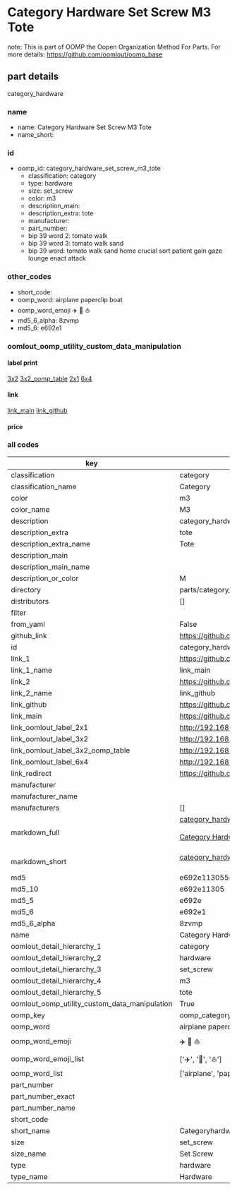 # Category Hardware Set Screw M3 Tote  

note: This is part of OOMP the Oopen Organization Method For Parts. For more details: https://github.com/oomlout/oomp_base

##  part details
  



category_hardware



### name
* name: Category Hardware Set Screw M3 Tote
* name_short: 
### id
* oomp_id: category_hardware_set_screw_m3_tote
  * classification: category
  * type: hardware
  * size: set_screw
  * color: m3
  * description_main: 
  * description_extra: tote
  * manufacturer: 
  * part_number: 
  * bip 39 word 2: tomato walk
  * bip 39 word 3: tomato walk sand
  * bip 39 word: tomato walk sand home crucial sort patient gain gaze lounge enact attack

### other_codes
* short_code: 
* oomp_word: airplane paperclip boat
* oomp_word_emoji :airplane: :paperclip: :boat:
* md5_6_alpha: 8zvmp
* md5_6: e692e1






### oomlout_oomp_utility_custom_data_manipulation
#### label print
[3x2](http://192.168.1.245:1112/?label=oomp%208zvmp)
[3x2_oomp_table](http://192.168.1.108:1112/?label=oomp%208zvmp)
[2x1](http://192.168.1.242:1112/?label=oomp%208zvmp)
[6x4](http://192.168.1.55:1112/?label=oomp%208zvmp)    

#### link

[link_main](https://github.com/oomlout/oomlout_oomp_version_1_messy/tree/main/parts/category_hardware_set_screw_m3_tote) [link_github](https://github.com/oomlout/oomlout_oomp_version_1_messy/tree/main/parts/category_hardware_set_screw_m3_tote)                             

#### price







### all codes 
| key | value |  
| --- | --- |  
| classification | category |  
| classification_name | Category |  
| color | m3 |  
| color_name | M3 |  
| description | category_hardware |  
| description_extra | tote |  
| description_extra_name | Tote |  
| description_main |  |  
| description_main_name |  |  
| description_or_color | M  |  
| directory | parts/category_hardware_set_screw_m3_tote |  
| distributors | [] |  
| filter |  |  
| from_yaml | False |  
| github_link | https://github.com/oomlout/oomlout_oomp_part_src/tree/main/parts/category_hardware_set_screw_m3_tote |  
| id | category_hardware_set_screw_m3_tote |  
| link_1 | https://github.com/oomlout/oomlout_oomp_version_1_messy/tree/main/parts/category_hardware_set_screw_m3_tote |  
| link_1_name | link_main |  
| link_2 | https://github.com/oomlout/oomlout_oomp_version_1_messy/tree/main/parts/category_hardware_set_screw_m3_tote |  
| link_2_name | link_github |  
| link_github | https://github.com/oomlout/oomlout_oomp_version_1_messy/tree/main/parts/category_hardware_set_screw_m3_tote |  
| link_main | https://github.com/oomlout/oomlout_oomp_version_1_messy/tree/main/parts/category_hardware_set_screw_m3_tote |  
| link_oomlout_label_2x1 | http://192.168.1.242:1112/?label=oomp%208zvmp |  
| link_oomlout_label_3x2 | http://192.168.1.245:1112/?label=oomp%208zvmp |  
| link_oomlout_label_3x2_oomp_table | http://192.168.1.108:1112/?label=oomp%208zvmp |  
| link_oomlout_label_6x4 | http://192.168.1.55:1112/?label=oomp%208zvmp |  
| link_redirect | https://github.com/oomlout/oomlout_oomp_version_1_messy/tree/main/parts/category_hardware_set_screw_m3_tote |  
| manufacturer |  |  
| manufacturer_name |  |  
| manufacturers | [] |  
| markdown_full | [category_hardware_set_screw_m3_tote](none)<br>[](none)<br>[Category Hardware Set Screw M3 Tote](none)<br><br> |  
| markdown_short | [category_hardware_set_screw_m3_tote](none)<br><br> |  
| md5 | e692e113055ed4233e1a36d17e7da720 |  
| md5_10 | e692e11305 |  
| md5_5 | e692e |  
| md5_6 | e692e1 |  
| md5_6_alpha | 8zvmp |  
| name | Category Hardware Set Screw M3 Tote |  
| oomlout_detail_hierarchy_1 | category |  
| oomlout_detail_hierarchy_2 | hardware |  
| oomlout_detail_hierarchy_3 | set_screw |  
| oomlout_detail_hierarchy_4 | m3 |  
| oomlout_detail_hierarchy_5 | tote |  
| oomlout_oomp_utility_custom_data_manipulation | True |  
| oomp_key | oomp_category_hardware_set_screw_m3_tote |  
| oomp_word | airplane paperclip boat |  
| oomp_word_emoji | :airplane: :paperclip: :boat: |  
| oomp_word_emoji_list | [':airplane:', ':paperclip:', ':boat:'] |  
| oomp_word_list | ['airplane', 'paperclip', 'boat'] |  
| part_number |  |  
| part_number_exact |  |  
| part_number_name |  |  
| short_code |  |  
| short_name | Categoryhardware |  
| size | set_screw |  
| size_name | Set Screw |  
| type | hardware |  
| type_name | Hardware |  
